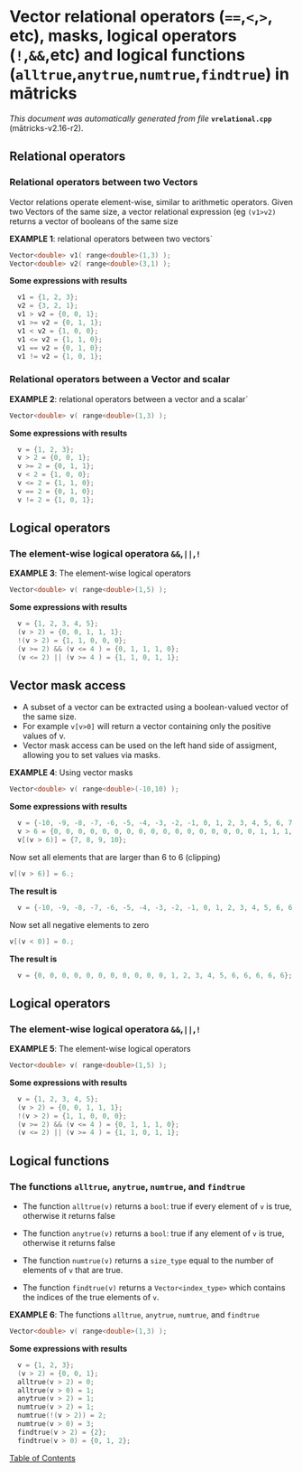 
# Vector relational operators (`==`,`<`,`>`, etc), masks, logical operators (`!`,`&&`,etc) and logical functions (`alltrue`,`anytrue`,`numtrue`,`findtrue`) in mātricks
_This document was automatically generated from file_ **`vrelational.cpp`** (mātricks-v2.16-r2).

## Relational operators
### Relational operators between two Vectors

Vector relations operate element-wise, similar to arithmetic operators. Given two Vectors of the same size, a vector relational expression (eg `(v1>v2)` returns a vector of booleans of the same size


**EXAMPLE 1**: relational operators between two vectors`
```C++
Vector<double> v1( range<double>(1,3) );
Vector<double> v2( range<double>(3,1) );
```

**Some expressions with results**
```C++
  v1 = {1, 2, 3}; 
  v2 = {3, 2, 1}; 
  v1 > v2 = {0, 0, 1}; 
  v1 >= v2 = {0, 1, 1}; 
  v1 < v2 = {1, 0, 0}; 
  v1 <= v2 = {1, 1, 0}; 
  v1 == v2 = {0, 1, 0}; 
  v1 != v2 = {1, 0, 1}; 
```

### Relational operators between a Vector and scalar


**EXAMPLE 2**: relational operators between a vector and a scalar`
```C++
Vector<double> v( range<double>(1,3) );
```

**Some expressions with results**
```C++
  v = {1, 2, 3}; 
  v > 2 = {0, 0, 1}; 
  v >= 2 = {0, 1, 1}; 
  v < 2 = {1, 0, 0}; 
  v <= 2 = {1, 1, 0}; 
  v == 2 = {0, 1, 0}; 
  v != 2 = {1, 0, 1}; 
```

## Logical operators
### The element-wise logical operatora `&&`,`||`,`!`


**EXAMPLE 3**: The element-wise logical operators
```C++
Vector<double> v( range<double>(1,5) );
```

**Some expressions with results**
```C++
  v = {1, 2, 3, 4, 5}; 
  (v > 2) = {0, 0, 1, 1, 1}; 
  !(v > 2) = {1, 1, 0, 0, 0}; 
  (v >= 2) && (v <= 4 ) = {0, 1, 1, 1, 0}; 
  (v <= 2) || (v >= 4 ) = {1, 1, 0, 1, 1}; 
```

## Vector mask access
* A subset of a vector can be extracted using a boolean-valued vector of the same size.
* For example `v[v>0]` will return a vector containing only the positive values of v.
* Vector mask access can be used on the left hand side of assigment, allowing you to set values via masks.


**EXAMPLE 4**: Using vector masks
```C++
Vector<double> v( range<double>(-10,10) );
```

**Some expressions with results**
```C++
  v = {-10, -9, -8, -7, -6, -5, -4, -3, -2, -1, 0, 1, 2, 3, 4, 5, 6, 7, 8, 9, 10}; 
  v > 6 = {0, 0, 0, 0, 0, 0, 0, 0, 0, 0, 0, 0, 0, 0, 0, 0, 0, 1, 1, 1, 1}; 
  v[(v > 6)] = {7, 8, 9, 10}; 
```


Now set all elements that are larger than 6 to 6 (clipping)
```C++
v[(v > 6)] = 6.;
```
**The result is**
```C++
  v = {-10, -9, -8, -7, -6, -5, -4, -3, -2, -1, 0, 1, 2, 3, 4, 5, 6, 6, 6, 6, 6}; 
```


Now set all negative elements to zero
```C++
v[(v < 0)] = 0.;
```
**The result is**
```C++
  v = {0, 0, 0, 0, 0, 0, 0, 0, 0, 0, 0, 1, 2, 3, 4, 5, 6, 6, 6, 6, 6}; 
```


## Logical operators
### The element-wise logical operatora `&&`,`||`,`!`


**EXAMPLE 5**: The element-wise logical operators
```C++
Vector<double> v( range<double>(1,5) );
```

**Some expressions with results**
```C++
  v = {1, 2, 3, 4, 5}; 
  (v > 2) = {0, 0, 1, 1, 1}; 
  !(v > 2) = {1, 1, 0, 0, 0}; 
  (v >= 2) && (v <= 4 ) = {0, 1, 1, 1, 0}; 
  (v <= 2) || (v >= 4 ) = {1, 1, 0, 1, 1}; 
```

## Logical functions
### The functions `alltrue`, `anytrue`, `numtrue`, and `findtrue`

* The function `alltrue(v)` returns a `bool`: true if every element of `v` is true, otherwise it returns false

* The function `anytrue(v)` returns a `bool`: true if any element of `v` is true, otherwise it returns false

* The function `numtrue(v)` returns a `size_type` equal to the number of elements of `v` that are true. 

* The function `findtrue(v)` returns a `Vector<index_type>` which contains the indices of the true elements of `v`. 


**EXAMPLE 6**: The functions `alltrue`, `anytrue`, `numtrue`, and `findtrue`
```C++
Vector<double> v( range<double>(1,3) );
```

**Some expressions with results**
```C++
  v = {1, 2, 3}; 
  (v > 2) = {0, 0, 1}; 
  alltrue(v > 2) = 0; 
  alltrue(v > 0) = 1; 
  anytrue(v > 2) = 1; 
  numtrue(v > 2) = 1; 
  numtrue(!(v > 2)) = 2; 
  numtrue(v > 0) = 3; 
  findtrue(v > 2) = {2}; 
  findtrue(v > 0) = {0, 1, 2}; 
```


[Table of Contents](README.md)
